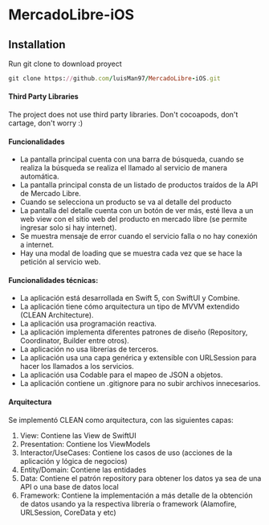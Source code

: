 # MercadoLibre-iOS

## Installation
Run git clone to download proyect

```ruby
git clone https://github.com/luisMan97/MercadoLibre-iOS.git
```

#### Third Party Libraries
The project does not use third party libraries. Don't cocoapods, don't cartage, don't worry :)

#### Funcionalidades
- La pantalla principal cuenta con una barra de búsqueda, cuando se realiza la búsqueda se realiza el llamado al servicio de manera automática.
- La pantalla principal consta de un listado de productos traídos de la API de Mercado Libre.
- Cuando se selecciona un producto se va al detalle del producto
- La pantalla del detalle cuenta con un botón de ver más, esté lleva a un web view con el sitio web del producto en mercado libre (se permite ingresar solo si hay internet).
- Se muestra mensaje de error cuando el servicio falla o no hay conexión a internet.
- Hay una modal de loading que se muestra cada vez que se hace la petición al servicio web.

#### Funcionalidades técnicas:
- La aplicación está desarrollada en Swift 5, con SwiftUI y Combine.
- La aplicación tiene cómo arquitectura un tipo de MVVM extendido (CLEAN Architecture).
- La aplicación usa programación reactiva.
- La aplicación implementa diferentes patrones de diseño (Repository, Coordinator, Builder entre otros).
- La aplicación no usa librerías de terceros.
- La aplicación usa una capa genérica y extensible con URLSession para hacer los llamados a los servicios.  
- La aplicación usa Codable para el mapeo de JSON a objetos. 
- La aplicación contiene un .gitignore para no subir archivos innecesarios.

#### Arquitectura
Se implementó CLEAN como arquitectura, con las siguientes capas:
1) View: Contiene las View de SwiftUI
2) Presentation: Contiene los ViewModels
3) Interactor/UseCases: Contiene los casos de uso (acciones de la aplicación y lógica de negocios)
4) Entity/Domain: Contiene las entidades
5) Data: Contiene el patrón repository para obtener los datos ya sea de una API o una base de datos local
6) Framework: Contiene la implementación a más detalle de la obtención de datos usando ya la respectiva librería o framework (Alamofire, URLSession, CoreData y etc)
